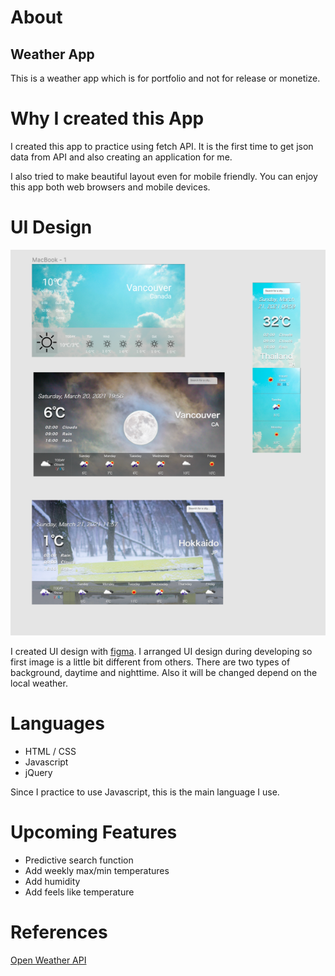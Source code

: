 # About
## Weather App

This is a weather app which is for portfolio and not for release or monetize.

# Why I created this App
I created this app to practice using fetch API.
It is the first time to get json data from API and also creating an application for me.

I also tried to make beautiful layout even for mobile friendly. You can enjoy this app both web browsers and mobile devices.

# UI Design
![UI](./design.png)

I created UI design with [figma](https://www.figma.com/design/).
I arranged UI design during developing so first image is a little bit different from others. There are two types of background, daytime and nighttime. Also it will be changed depend on the local weather.

# Languages
- HTML / CSS
- Javascript
- jQuery

Since I practice to use Javascript, this is the main language I use.

# Upcoming Features
- Predictive search function
- Add weekly max/min temperatures
- Add humidity
- Add feels like temperature

# References
[Open Weather API](https://openweathermap.org/)
